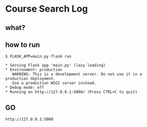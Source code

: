 # Course Search Log

## what?

## how to run

```
$ FLASK_APP=main.py flask run

* Serving Flask app 'main.py' (lazy loading)
* Environment: production
   WARNING: This is a development server. Do not use it in a production deployment.
   Use a production WSGI server instead.
* Debug mode: off
* Running on http://127.0.0.1:5000/ (Press CTRL+C to quit)

```

## GO

```
http://127.0.0.1:5000
```

